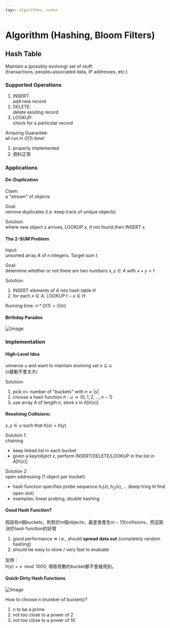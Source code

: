 ```yaml
---
tags: algorithms, notes
---
```

Algorithm (Hashing, Bloom Filters)
===
## Hash Table
Maintain a (possibly evolving) set of stuff.  
(transactions, people+associated data, IP addresses, etc.)

### Supported Operations
1. INSERT:  
    add new record
2. DELETE:  
    delete existing record
3. LOOKUP:  
    check for a particular record

Amazing Guarantee:  
all run in $O(1)$ time!
1. properly implemented
2. 資料正常

### Applications
#### De-Duplication
Claim:  
a "stream" of objects  

Goal:  
remove duplicates (i.e. keep track of unique objects)

Solution:  
where new object x arrives, LOOKUP x, if not found then INSERT x

#### The 2-SUM Problem
Input:  
unsorted array $A$ of $n$ integers. Target sum $t$.

Goal:  
determine whether or not there are two numbers $x, y \in A$ with $x+y=t$

Solution:  
1. INSERT elements of $A$ into hash table $H$
2. for each $x \in A$, LOOKUP $t-x \in H$

Running time: $n*O(1) = O(n)$

#### Birthday Paradox
![Image](https://i.imgur.com/EluoXXa.png)

### Implementation
#### High-Level Idea
universe $u$ and want to maintain evolving set $s \subseteq u$  
($s$變動不會太大)

Solution:  
1. pick $n=$ number of "buckets" with $n \approx |s|$
2. choose a hash function $h: u \to \{0, 1, 2, ..., n-1\}$
3. use array $A$ of length $n$, store $x$ in $A[h(x)]$

#### Resolving Collisions:  
$x, y \in u$ such that $h(x) = h(y)$

Solution 1:  
chaining
- keep linked list in each bucket
- given a key/object $x$, perform INSERT/DELETE/LOOKUP in the list in $A[h(x)]$

Solution 2:  
open addressing (1 object per bucket)
- hash function specifies probe sequence $h_1(x), h_2(x), ...$ (keep tring til find open slot)
- examples: linear probing, double hashing

#### Good Hash Function?
假設有$n$個buckets，則對於$m$個objects，最差會產生$m-1$次collisions，而這取決於hash function的好壞

1. good performance => i.e., should **spread data out** (completely random hashing)
2. should be easy to store / very fast to evaluate

反例：  
$h(x) = x \mod 1000$, 導致奇數的bucket都不會被用到。

#### Quick-Dirty Hash Functions
![Image](https://i.imgur.com/Du4OzTO.png)

How to choose $n$ (number of buckets)?  
1. n to be a prime
2. not too close to a power of 2
3. not too close to a power of 10
